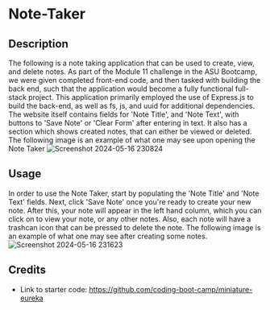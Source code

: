 # Note-Taker

## Description
The following is a note taking application that can be used to create, view, and delete notes. As part of the Module 11 challenge in the ASU Bootcamp, we were given completed front-end code, and then tasked with building the back end, such that the application would 
become a fully functional full-stack project. This application primarily employed the use of Express.js to build the back-end, as well as fs, js, and uuid for additional dependencies. The website itself contains fields for 'Note Title', and 'Note Text', with buttons to 'Save Note' or 'Clear Form' after entering in text. It also has a section which shows created notes, that can either be viewed or deleted. The following image is an example of what one may see upon opening the Note Taker 
![Screenshot 2024-05-16 230824](https://github.com/Rinovi/Note-Taker/assets/160938078/19b0d142-f819-49d9-a28a-7f7cb548c1ff)

## Usage
In order to use the Note Taker, start by populating the 'Note Title' and 'Note Text' fields. Next, click 'Save Note' once you're ready to create your new note. After this, your note will appear in the left hand column, which you can click on to view your note, or any other notes. Also, each note will have a trashcan icon that can be pressed to delete the note. The following image is an example of what one may see after creating some notes.
![Screenshot 2024-05-16 231623](https://github.com/Rinovi/Note-Taker/assets/160938078/4a004dcd-791a-43ab-8382-b076aff75301)


## Credits
* Link to starter code: https://github.com/coding-boot-camp/miniature-eureka
